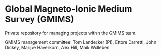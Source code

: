 # Global Magneto-Ionic Medium Survey (GMIMS)

Private repository for managing projects within the GMIMS team.

GMIMS management committee: Tom Landecker (PI), Ettore Carretti, John Dickey, Marijke Haverkorn, Alex Hill, Maik Wolleben

